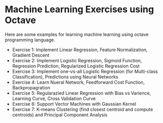 # Machine Learning Exercises using Octave

Here are some examples for learning machine learning using octave programming language.
- Exercise 1: Implement Linear Regression, Feature Normalization, Gradient Descent
- Exercise 2: Implement Logistic Regression, Sigmoid Function, Regression Prediction, Regularized Logistic Regression Cost
- Exercise 3: Implement one-vs-all Logistic Regression (for Multi-class Classification), Predictions using Neural Networks
- Exercise 4: Learn Nueral Network, Feedforward Cost Function, Backpropagration
- Exercise 5: Regularazied Linear Regression with Bias vs Varience, Learning Curve, Cross Validation Curve
- Exercise 6: Support Vector Machines with Gaussian Kernel
- Exercise 7: K-means Clustering (find closest centroid and compute centroids) and Principal Component Analysis
